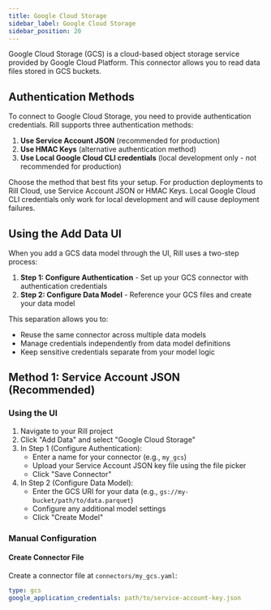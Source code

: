 ```yaml
---
title: Google Cloud Storage
sidebar_label: Google Cloud Storage
sidebar_position: 20
---
```


Google Cloud Storage (GCS) is a cloud-based object storage service provided by Google Cloud Platform. This connector allows you to read data files stored in GCS buckets.

## Authentication Methods

To connect to Google Cloud Storage, you need to provide authentication credentials. Rill supports three authentication methods:

1. **Use Service Account JSON** (recommended for production)
2. **Use HMAC Keys** (alternative authentication method)
3. **Use Local Google Cloud CLI credentials** (local development only - not recommended for production)

Choose the method that best fits your setup. For production deployments to Rill Cloud, use Service Account JSON or HMAC Keys. Local Google Cloud CLI credentials only work for local development and will cause deployment failures.

## Using the Add Data UI

When you add a GCS data model through the UI, Rill uses a two-step process:

1. **Step 1: Configure Authentication** - Set up your GCS connector with authentication credentials
2. **Step 2: Configure Data Model** - Reference your GCS files and create your data model

This separation allows you to:
- Reuse the same connector across multiple data models
- Manage credentials independently from data model definitions
- Keep sensitive credentials separate from your model logic

## Method 1: Service Account JSON (Recommended)

### Using the UI

1. Navigate to your Rill project
2. Click "Add Data" and select "Google Cloud Storage"
3. In Step 1 (Configure Authentication):
   - Enter a name for your connector (e.g., `my_gcs`)
   - Upload your Service Account JSON key file using the file picker
   - Click "Save Connector"
4. In Step 2 (Configure Data Model):
   - Enter the GCS URI for your data (e.g., `gs://my-bucket/path/to/data.parquet`)
   - Configure any additional model settings
   - Click "Create Model"

### Manual Configuration

#### Create Connector File

Create a connector file at `connectors/my_gcs.yaml`:

```yaml
type: gcs
google_application_credentials: path/to/service-account-key.json
